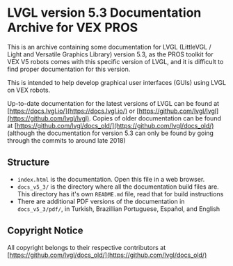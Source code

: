 # LVGL version 5.3 Documentation Archive for VEX PROS

This is an archive containing some documentation for LVGL (LittleVGL / Light and Versatile Graphics Library) version 5.3, as the PROS toolkit for VEX V5 robots comes with this specific version of LVGL, and it is difficult to find proper documentation for this version.

This is intended to help develop graphical user interfaces (GUIs) using LVGL on VEX robots.

Up-to-date documentation for the latest versions of LVGL can be found at [https://docs.lvgl.io/](https://docs.lvgl.io/) or [https://github.com/lvgl/lvgl](https://github.com/lvgl/lvgl). Copies of older documentation can be found at [https://github.com/lvgl/docs_old/](https://github.com/lvgl/docs_old/) (although the documentation for version 5.3 can only be found by going through the commits to around late 2018)

## Structure

 - `index.html` is the documentation. Open this file in a web browser.
 - `docs_v5_3/` is the directory where all the documentation build files are. This directory has it's own `README.md` file, read that for build instructions
 - There are additional PDF versions of the documentation in `docs_v5_3/pdf/`, in Turkish, Brazillian Portuguese, Español, and English

## Copyright Notice

All copyright belongs to their respective contributors at [https://github.com/lvgl/docs_old/](https://github.com/lvgl/docs_old/)
